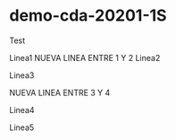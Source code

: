 # demo-cda-20201-1S
Test

 Linea1 
    NUEVA LINEA ENTRE 1 Y 2
 Linea2
 
 Linea3
 
 NUEVA LINEA ENTRE 3 Y 4 
 
 Linea4
 
 Linea5
